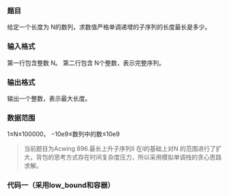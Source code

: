 ### 题目
给定一个长度为 N的数列，求数值严格单调递增的子序列的长度最长是多少。

### 输入格式
第一行包含整数 N。
第二行包含 N个整数，表示完整序列。

### 输出格式
输出一个整数，表示最大长度。

### 数据范围
1≤N≤100000，
−10e9≤数列中的数≤10e9

> 当前题目为Acwing 896.最长上升子序列Ⅱ 在Ⅰ的基础上对N 的范围进行了扩大，背包的思考方式存在时间复杂度压力，所以采用模拟单调栈的贪心思路求解。

### 代码一（采用low_bound和容器）